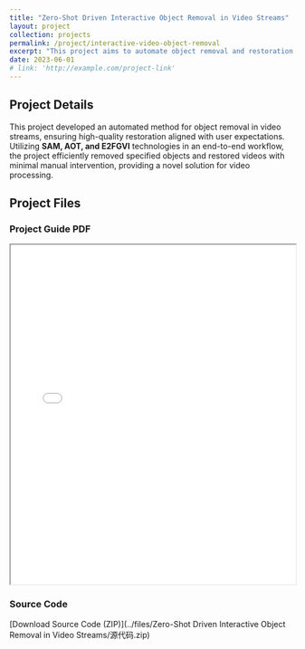 ```yaml
---
title: "Zero-Shot Driven Interactive Object Removal in Video Streams"
layout: project
collection: projects
permalink: /project/interactive-video-object-removal
excerpt: "This project aims to automate object removal and restoration in video streams, reducing time and costs associated with manual tasks."
date: 2023-06-01
# link: 'http://example.com/project-link'
---
```


## Project Details

This project developed an automated method for object removal in video streams, ensuring high-quality restoration aligned with user expectations. Utilizing **SAM, AOT, and E2FGVI** technologies in an end-to-end workflow, the project efficiently removed specified objects and restored videos with minimal manual intervention, providing a novel solution for video processing.


## Project Files

<!-- #### Project Screenshot
![Project Screenshot](assets/images/project-screenshot.png) -->

### Project Guide PDF
<iframe src="/files/Zero-Shot Driven Interactive Object Removal in Video Streams/课程报告：视频流中物品的零样本交互式自动化消除.pdf" width="100%" height="600px">
    Your browser does not support PDF viewing. Please download the file <a href="/files/Zero-Shot Driven Interactive Object Removal in Video Streams/课程报告：视频流中物品的零样本交互式自动化消除.pdf">Click here to download the PDF</a>
</iframe>

<!-- #### Project Report DOCX
[Download Project Report (DOCX)](assets/files/project-report.docx) -->

<!-- #### Project Video
<video width="100%" controls>
  <source src="{{ site.baseurl }}/assets/videos/project-video.mp4" type="video/mp4">
  Your browser does not support the video tag. Please download the video file <a href="{{ site.baseurl }}/assets/videos/project-video.mp4">Click here to download the video</a>.
</video> -->

### Source Code
[Download Source Code (ZIP)](../files/Zero-Shot Driven Interactive Object Removal in Video Streams/源代码.zip)

